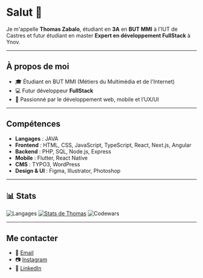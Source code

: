 # Salut 👋

Je m'appelle **Thomas Zabalo**, étudiant en **3A** en **BUT MMI** à l'IUT de Castres et futur étudiant en master **Expert en développement FullStack** à Ynov.

---

## À propos de moi

- 🎓 Étudiant en BUT MMI (Métiers du Multimédia et de l'Internet)
- 💻 Futur développeur **FullStack**
- 🚀 Passionné par le développement web, mobile et l’UX/UI

---

## Compétences
- **Langages** : JAVA
- **Frontend** : HTML, CSS, JavaScript, TypeScript, React, Next.js, Angular
- **Backend** : PHP, SQL, Node.js, Express
- **Mobile** : Flutter, React Native
- **CMS** : TYPO3, WordPress
- **Design & UI** : Figma, Illustrator, Photoshop

---

## 📊 Stats

![Langages](https://github-readme-stats.vercel.app/api/top-langs/?username=Thomas-Zabalo&theme=tokyonight) 
[![Stats de Thomas](https://github-readme-stats.vercel.app/api?username=Thomas-Zabalo&theme=tokyonight)](https://github.com/Thomas-Zabalo/github-readme-stats)
![Codewars](https://github.r2v.ch/codewars?user=Thomas-Zabalo)

---

## Me contacter

- 📧 [Email](mailto:thomas.zabalo@email.com)
- 📷 [Instagram](https://www.instagram.com/thomas.zab/)
- 💼 [LinkedIn](https://www.linkedin.com/in/thomas-zabalo/)
